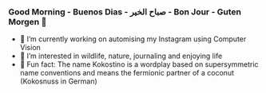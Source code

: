 ### Good Morning - Buenos Dias - صباح الخير - Bon Jour - Guten Morgen :boar:

- :palm_tree: I’m currently working on automising my Instagram using Computer Vision
- :milky_way: I’m interested in wildlife, nature, journaling and enjoying life
- :whale: Fun fact: The name Kokostino is a wordplay based on supersymmetric name conventions and means the fermionic partner of a coconut (Kokosnuss in German)

